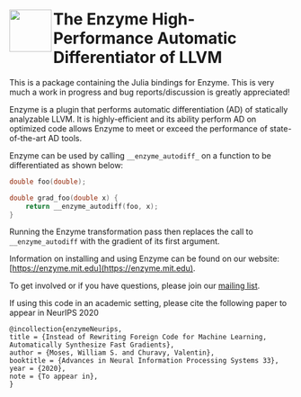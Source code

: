 # <img src="https://enzyme.mit.edu/logo.svg" width="75" align=left> The Enzyme High-Performance Automatic Differentiator of LLVM

This is a package containing the Julia bindings for Enzyme. This is very much a work in progress and bug reports/discussion is greatly appreciated!

Enzyme is a plugin that performs automatic differentiation (AD) of statically analyzable LLVM. It is highly-efficient and its ability perform AD on optimized code allows Enzyme to meet or exceed the performance of state-of-the-art AD tools.

Enzyme can be used by calling `__enzyme_autodiff_` on a function to be differentiated as shown below:
```c
double foo(double);

double grad_foo(double x) {
    return __enzyme_autodiff(foo, x);
}
```

Running the Enzyme transformation pass then replaces the call to `__enzyme_autodiff` with the gradient of its first argument.

Information on installing and using Enzyme can be found on our website: [https://enzyme.mit.edu](https://enzyme.mit.edu).

To get involved or if you have questions, please join our [mailing list](https://groups.google.com/d/forum/enzyme-dev).

If using this code in an academic setting, please cite the following paper to appear in NeurIPS 2020
```
@incollection{enzymeNeurips,
title = {Instead of Rewriting Foreign Code for Machine Learning, Automatically Synthesize Fast Gradients},
author = {Moses, William S. and Churavy, Valentin},
booktitle = {Advances in Neural Information Processing Systems 33},
year = {2020},
note = {To appear in},
}
```
